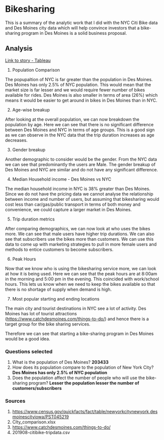 # Bikesharing

This is a summary of the analytic work that I did with the NYC Citi Bike data and Des Moines city data which will help convince investors that a bike-sharing program in Des Moines is a solid business proposal.

## Analysis

[Link to story - Tableau](https://public.tableau.com/profile/nikhita4624#!/vizhome/BikesharingAnalysis-DesMoines/BikesharingAnalysis-DesMoines)

1. Population Comparison 

The popupaltion of NYC is far greater than the population in Des Moines. Des Moines has only 2.5% of NYC population. This would mean that the market size is far lesser and we would require fewer number of bikes available for rides. 
Des Moines is also smaller in terms of area (26%) which means it would be easier to get around in bikes in Des Moines than in NYC.
  
2. Age-wise breakup

After looking at the overall population, we can now breakdown the population by age. Here we can see that there is no significant difference between Des Moines and NYC in terms of age groups. 
This is a good sign as we can observe in the NYC data that the trip duration increases as age decreases.

3. Gender breakup

Another demographic to consider would be the gender. From the NYC data we can see that predominantly the users are Male.
The gender breakup of Des Moines and NYC are similar and do not have any significant difference.

4. Median Household income - Des Moines vs NYC

The median household income in NYC is 38% greater than Des Moines. Since we do not have the pricing data we cannot analyse the relationship between income and number of users, but assuming that bikesharing would cost less than car/gas/public transport in terms of both money and convenience, we could capture a larger market in Des Moines.

5. Trip duration metrics

After comparing demographics, we can now look at who uses the bikes more. We can see that male users have higher trip durations. We can also see that subscribers use the bikes more than customers.
We can use this data to come up with marketing strategies to pull in more female users and methods to entice customers to become subscribers.

6. Peak Hours

Now that we know who is using the bikesharing service more, we can look at how it is being used. Here we can see that the peak hours are at 8:00am in the morning and 5:00 pm in the evening. This coincided with work/school hours. This lets us know when we need to keep the bikes available so that there is no shortage of supply when demand is high.

7. Most popular starting and ending locations

The main city and tourist destinations in NYC see a lot of activity. Des Moines has lot of tourist attractions (https://www.catchdesmoines.com/things-to-do/) and hence there is a target group for the bike sharing services.

Therefore we can see that starting a bike-sharing program in Des Moines would be a good idea.

### Questions selected

1. What is the population of Des Moines? **203433**
2. How does its population compare to the population of New York City? **Des Moines has only 2.5% of NYC population**
3. Does the population affect the number of people who will use the bike-sharing program? **Lesser the population lesser the number of customers/subscribers**

### Sources

1. https://www.census.gov/quickfacts/fact/table/newyorkcitynewyork,desmoinescityiowa/PST045219
2. CIty_comparison.xlsx
3. https://www.catchdesmoines.com/things-to-do/
4. 201908-citibike-tripdata.csv


